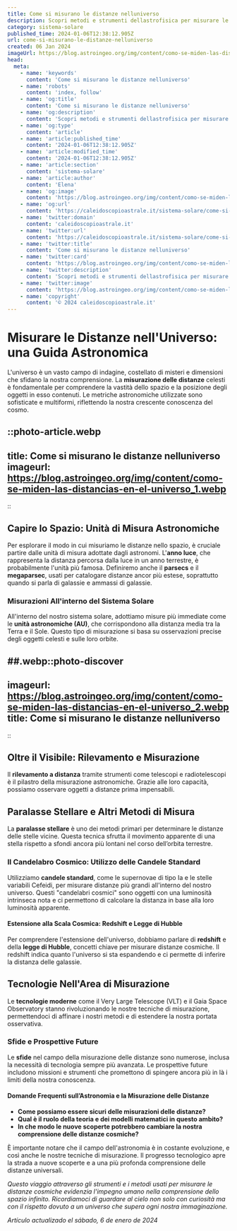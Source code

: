 ```yaml
---
title: Come si misurano le distanze nelluniverso
description: Scopri metodi e strumenti dellastrofisica per misurare le distanze nelluniverso, in un viaggio tra stelle e galassie, tutto in italiano.
category: sistema-solare
published_time: 2024-01-06T12:38:12.905Z
url: come-si-misurano-le-distanze-nelluniverso
created: 06 Jan 2024
imageUrl: https://blog.astroingeo.org/img/content/como-se-miden-las-distancias-en-el-universo_1.webp
head:
  meta:
    - name: 'keywords'
      content: 'Come si misurano le distanze nelluniverso'
    - name: 'robots'
      content: 'index, follow'
    - name: 'og:title'
      content: 'Come si misurano le distanze nelluniverso'
    - name: 'og:description'
      content: 'Scopri metodi e strumenti dellastrofisica per misurare le distanze nelluniverso, in un viaggio tra stelle e galassie, tutto in italiano.'
    - name: 'og:type'
      content: 'article'
    - name: 'article:published_time'
      content: '2024-01-06T12:38:12.905Z'
    - name: 'article:modified_time'
      content: '2024-01-06T12:38:12.905Z'
    - name: 'article:section'
      content: 'sistema-solare'
    - name: 'article:author'
      content: 'Elena'
    - name: 'og:image'
      content: 'https://blog.astroingeo.org/img/content/como-se-miden-las-distancias-en-el-universo_1.webp'
    - name: 'og:url'
      content: 'https://caleidoscopioastrale.it/sistema-solare/come-si-misurano-le-distanze-nelluniverso'
    - name: 'twitter:domain'
      content: 'caleidoscopioastrale.it'
    - name: 'twitter:url'
      content: 'https://caleidoscopioastrale.it/sistema-solare/come-si-misurano-le-distanze-nelluniverso'
    - name: 'twitter:title'
      content: 'Come si misurano le distanze nelluniverso'
    - name: 'twitter:card'
      content: 'https://blog.astroingeo.org/img/content/como-se-miden-las-distancias-en-el-universo_1.webp'
    - name: 'twitter:description'
      content: 'Scopri metodi e strumenti dellastrofisica per misurare le distanze nelluniverso, in un viaggio tra stelle e galassie, tutto in italiano.'
    - name: 'twitter:image'
      content: 'https://blog.astroingeo.org/img/content/como-se-miden-las-distancias-en-el-universo_1.webp'
    - name: 'copyright'
      content: '© 2024 caleidoscopioastrale.it'
---
```

# Misurare le Distanze nell'Universo: una Guida Astronomica

L'universo è un vasto campo di indagine, costellato di misteri e dimensioni che sfidano la nostra comprensione. La **misurazione delle distanze** celesti è fondamentale per comprendere la vastità dello spazio e la posizione degli oggetti in esso contenuti. Le metriche astronomiche utilizzate sono sofisticate e multiformi, riflettendo la nostra crescente conoscenza del cosmo.

::photo-article.webp
---
title: Come si misurano le distanze nelluniverso
imageurl: https://blog.astroingeo.org/img/content/como-se-miden-las-distancias-en-el-universo_1.webp
---
::

## Capire lo Spazio: Unità di Misura Astronomiche

Per esplorare il modo in cui misuriamo le distanze nello spazio, è cruciale partire dalle unità di misura adottate dagli astronomi. L'**anno luce**, che rappresenta la distanza percorsa dalla luce in un anno terrestre, è probabilmente l'unità più famosa. Definiremo anche il **parsecs** e il **megaparsec**, usati per catalogare distanze ancor più estese, soprattutto quando si parla di galassie e ammassi di galassie.

### Misurazioni All'interno del Sistema Solare

All'interno del nostro sistema solare, adottiamo misure più immediate come le **unità astronomiche (AU)**, che corrispondono alla distanza media tra la Terra e il Sole. Questo tipo di misurazione si basa su osservazioni precise degli oggetti celesti e sulle loro orbite.

##.webp::photo-discover
---
imageurl: https://blog.astroingeo.org/img/content/como-se-miden-las-distancias-en-el-universo_2.webp
title: Come si misurano le distanze nelluniverso
---
::

## Oltre il Visibile: Rilevamento e Misurazione

Il **rilevamento a distanza** tramite strumenti come telescopi e radiotelescopi è il pilastro della misurazione astronomiche. Grazie alle loro capacità, possiamo osservare oggetti a distanze prima impensabili.

## Paralasse Stellare e Altri Metodi di Misura

La **paralasse stellare** è uno dei metodi primari per determinare le distanze delle stelle vicine. Questa tecnica sfrutta il movimento apparente di una stella rispetto a sfondi ancora più lontani nel corso dell’orbita terrestre.

### Il Candelabro Cosmico: Utilizzo delle Candele Standard

Utilizziamo **candele standard**, come le supernovae di tipo Ia e le stelle variabili Cefeidi, per misurare distanze più grandi all'interno del nostro universo. Questi "candelabri cosmici" sono oggetti con una luminosità intrinseca nota e ci permettono di calcolare la distanza in base alla loro luminosità apparente.

#### Estensione alla Scala Cosmica: Redshift e Legge di Hubble

Per comprendere l'estensione dell'universo, dobbiamo parlare di **redshift** e della **legge di Hubble**, concetti chiave per misurare distanze cosmiche. Il redshift indica quanto l'universo si sta espandendo e ci permette di inferire la distanza delle galassie.

## Tecnologie Nell'Area di Misurazione

Le **tecnologie moderne** come il Very Large Telescope (VLT) e il Gaia Space Observatory stanno rivoluzionando le nostre tecniche di misurazione, permettendoci di affinare i nostri metodi e di estendere la nostra portata osservativa.

### Sfide e Prospettive Future

Le **sfide** nel campo della misurazione delle distanze sono numerose, inclusa la necessità di tecnologia sempre più avanzata. Le prospettive future includono missioni e strumenti che promettono di spingere ancora più in là i limiti della nostra conoscenza.

#### Domande Frequenti sull’Astronomia e la Misurazione delle Distanze

- **Come possiamo essere sicuri delle misurazioni delle distanze?**
- **Qual è il ruolo della teoria e dei modelli matematici in questo ambito?**
- **In che modo le nuove scoperte potrebbero cambiare la nostra comprensione delle distanze cosmiche?**

È importante notare che il campo dell'astronomia è in costante evoluzione, e così anche le nostre tecniche di misurazione. Il progresso tecnologico apre la strada a nuove scoperte e a una più profonda comprensione delle distanze universali.

*Questo viaggio attraverso gli strumenti e i metodi usati per misurare le distanze cosmiche evidenzia l'impegno umano nella comprensione dello spazio infinito. Ricordiamoci di guardare al cielo non solo con curiosità ma con il rispetto dovuto a un universo che supera ogni nostra immaginazione.*

_Artículo actualizado el sábado, 6 de enero de 2024_